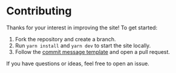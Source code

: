 # Contributing

Thanks for your interest in improving the site! To get started:

1. Fork the repository and create a branch.
2. Run `yarn install` and `yarn dev` to start the site locally.
3. Follow the [commit message template](../.github/commit_template.md) and open a pull request.

If you have questions or ideas, feel free to open an issue.
